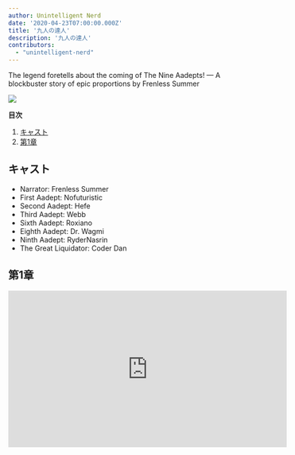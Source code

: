 ```yaml
---
author: Unintelligent Nerd
date: '2020-04-23T07:00:00.000Z'
title: '九人の達人'
description: '九人の達人'
contributors:
  - "unintelligent-nerd"
---
```


The legend foretells about the coming of The Nine Aadepts! — A blockbuster story of epic proportions by Frenless Summer

<div class="headerImageContainer">
<img class="headerImage" src="/the-nine-aadepts/the-nine-aadepts.jpg">
<p class="headerImageText"></p>
</div>

<div class="contentsBox">

**目次**

<ol>
<li><a href=#cast>キャスト</a></li>
<li><a href=#chapter-1>第1章</a></li>
</ol>

</div>

## キャスト

* Narrator: Frenless Summer
* First Aadept: Nofuturistic
* Second Aadept: Hefe
* Third Aadept: Webb
* Sixth Aadept: Roxiano
* Eighth Aadept: Dr. Wagmi
* Ninth Aadept: RyderNasrin
* The Great Liquidator: Coder Dan

## 第1章

<iframe width="560" height="315" src="https://www.youtube.com/embed/TKsKa58FpSc?start=366" title="YouTube動画プレイヤー" frameborder="0" allow="accelerometer; autoplay; clipboard-write; encrypted-media; gyroscope; picture-in-picture" allowfullscreen></iframe>



